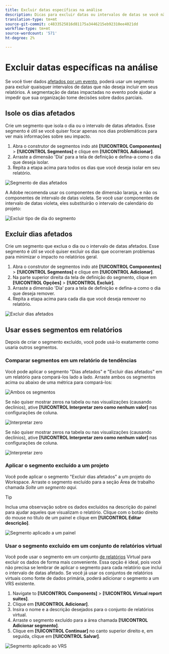 ```yaml
---
title: Excluir datas específicas na análise
description: Dicas para excluir datas ou intervalos de datas se você não quiser incluí-las nos relatórios.
translation-type: tm+mt
source-git-commit: c4833525816d81175a3446215eb92310ee4021dd
workflow-type: tm+mt
source-wordcount: '571'
ht-degree: 2%

---
```



# Excluir datas específicas na análise

Se você tiver dados [afetados por um evento](overview.md), poderá usar um segmento para excluir quaisquer intervalos de datas que não deseja incluir em seus relatórios. A segmentação de datas impactadas no evento pode ajudar a impedir que sua organização tome decisões sobre dados parciais.

## Isole os dias afetados

Crie um segmento que isola o dia ou o intervalo de datas afetados. Esse segmento é útil se você quiser focar apenas nos dias problemáticos para ver mais informações sobre seu impacto.

1. Abra o construtor de segmentos indo até **[!UICONTROL Componentes]** > **[!UICONTROL Segmentos]** e clique em **[!UICONTROL Adicionar]**.
2. Arraste a dimensão &#39;Dia&#39; para a tela de definição e defina-a como o dia que deseja isolar.
3. Repita a etapa acima para todos os dias que você deseja isolar em seu relatório.

![Segmento de dias afetados](assets/affected_days.jpg)

A Adobe recomenda usar os componentes de dimensão laranja, e não os componentes de intervalo de datas violeta. Se você usar componentes de intervalo de datas violeta, eles substituirão o intervalo de calendário do projeto:

![Excluir tipo de dia do segmento](assets/exclude_segment_day_type.jpg)

## Excluir dias afetados

Crie um segmento que exclua o dia ou o intervalo de datas afetados. Esse segmento é útil se você quiser excluir os dias que ocorreram problemas para minimizar o impacto no relatórios geral.

1. Abra o construtor de segmentos indo até **[!UICONTROL Componentes]** > **[!UICONTROL Segmentos]** e clique em **[!UICONTROL Adicionar]**.
2. Na parte superior direita da tela de definição do segmento, clique em **[!UICONTROL Opções]** > **[!UICONTROL Excluir]**.
3. Arraste a dimensão &#39;Dia&#39; para a tela de definição e defina-a como o dia que deseja remover.
4. Repita a etapa acima para cada dia que você deseja remover no relatório.

![Excluir dias afetados](assets/exclude_affected_days.jpg)

## Usar esses segmentos em relatórios

Depois de criar o segmento excluído, você pode usá-lo exatamente como usaria outros segmentos.

### Comparar segmentos em um relatório de tendências

Você pode aplicar o segmento &quot;Dias afetados&quot; e &quot;Excluir dias afetados&quot; em um relatório para compará-los lado a lado. Arraste ambos os segmentos acima ou abaixo de uma métrica para compará-los:

![Ambos os segmentos](assets/affected_and_exclude.png)

Se não quiser mostrar zeros na tabela ou nas visualizações (causando declínios), ative **[!UICONTROL Interpretar zero como nenhum valor]** nas configurações de coluna.

![Interpretar zero](assets/interpret_zero.png)

Se não quiser mostrar zeros na tabela ou nas visualizações (causando declínios), ative **[!UICONTROL Interpretar zero como nenhum valor]** nas configurações de coluna.

![Interpretar zero](assets/interpret_zero.png)

### Aplicar o segmento excluído a um projeto

Você pode aplicar o segmento &quot;Excluir dias afetados&quot; a um projeto do Workspace. Arraste o segmento excluído para a seção Área de trabalho chamada *Solte um segmento aqui*.

>[!TIP]
>
>Inclua uma observação sobre os dados excluídos na descrição do painel para ajudar aqueles que visualizam o relatório. Clique com o botão direito do mouse no título de um painel e clique em **[!UICONTROL Editar descrição]**.

![Segmento aplicado a um painel](assets/exclude_segment_panel.jpg)

### Usar o segmento excluído em um conjunto de relatórios virtual

Você pode usar o segmento em um conjunto [de relatórios](/help/components/vrs/vrs-about.md) Virtual para excluir os dados de forma mais conveniente. Essa opção é ideal, pois você não precisa se lembrar de aplicar o segmento para cada relatório que inclui o intervalo de datas afetado. Se você já usar os conjuntos de relatórios virtuais como fonte de dados primária, poderá adicionar o segmento a um VRS existente.

1. Navigate to **[!UICONTROL Components]** > **[!UICONTROL Virtual report suites]**.
2. Clique em **[!UICONTROL Adicionar]**.
3. Insira o nome e a descrição desejados para o conjunto de relatórios virtual.
4. Arraste o segmento excluído para a área chamada **[!UICONTROL Adicionar segmento]**.
5. Clique em **[!UICONTROL Continuar]** no canto superior direito e, em seguida, clique em **[!UICONTROL Salvar]**.

![Segmento aplicado ao VRS](assets/exclude_segment_vrs.png)
